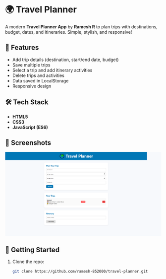 # 🌍 Travel Planner

A modern **Travel Planner App** by **Ramesh R** to plan trips with destinations, budget, dates, and itineraries. Simple, stylish, and responsive!

## 🚀 Features
- Add trip details (destination, start/end date, budget)
- Save multiple trips
- Select a trip and add itinerary activities
- Delete trips and activities
- Data saved in LocalStorage
- Responsive design

## 🛠️ Tech Stack
- **HTML5**
- **CSS3**
- **JavaScript (ES6)**

## 📸 Screenshots
!["Travel Planner"](preview.png)

## 🚀 Getting Started
1. Clone the repo:
   ```bash
   git clone https://github.com/ramesh-852000/travel-planner.git
